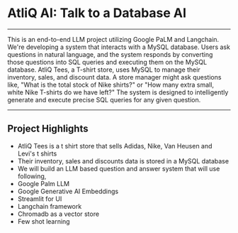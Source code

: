 # AtliQ AI: Talk to a Database AI

---

This is an end-to-end LLM project utilizing Google PaLM and Langchain. We're developing a system that interacts with a MySQL database. Users ask questions in natural language, and the system responds by converting those questions into SQL queries and executing them on the MySQL database. AtliQ Tees, a T-shirt store, uses MySQL to manage their inventory, sales, and discount data. A store manager might ask questions like, "What is the total stock of Nike shirts?" or "How many extra small, white Nike T-shirts do we have left?" The system is designed to intelligently generate and execute precise SQL queries for any given question.

---

## Project Highlights

-  AtliQ Tees is a t shirt store that sells Adidas, Nike, Van Heusen and Levi's t shirts
-  Their inventory, sales and discounts data is stored in a MySQL database
-  We will build an LLM based question and answer system that will use following,
-  Google Palm LLM
-  Google Generative AI Embeddings
-  Streamlit for UI
-  Langchain framework
-  Chromadb as a vector store
-  Few shot learning
  
